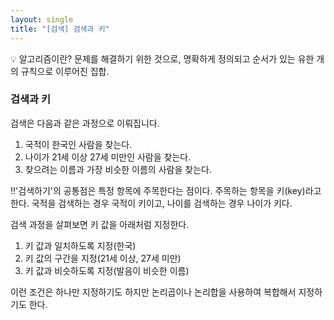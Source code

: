 ```yaml
---
layout: single
title: "[검색] 검색과 키"
---
```

<!-- # 01-01-[알고리즘이란?] 세 값의 최대값 -->

<aside>
💡 알고리즘이란? 
문제를 해결하기 위한 것으로, 명확하게 정의되고 순서가 있는 유한 개의 규칙으로 이루어진 집합.

</aside>

### 검색과 키

검색은 다음과 같은 과정으로 이뤄집니다.


1. 국적이 한국인 사람을 찾는다.
2. 나이가 21세 이상 27세 미만인 사람을 찾는다.
3. 찾으려는 이름과 가장 비슷한 이름의 사람을 찾는다.


!!'검색하기'의 공통점은 특정 항목에 주목한다는 점이다.
주목하는 항목을 키(key)라고 한다.
국적을 검색하는 경우 국적이 키이고, 나이를 검색하는 경우 나이가 키다.

검색 과정을 살펴보면 키 값을 아래처럼 지정한다.
1. 키 값과 일치하도록 지정(한국)
2. 키 값의 구간을 지정(21세 이상, 27세 미만)
3. 키 값과 비슷하도록 지정(발음이 비슷한 이름)

이런 조건은 하나만 지정하기도 하지만 논리곱이나 논리합을 사용하여 복합해서 지정하기도 한다.
